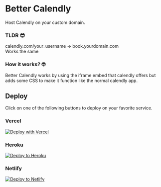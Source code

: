 # Better Calendly
Host Calendly on your custom domain.  

### TLDR 😎
calendly.com/your_username &#8594; book.yourdomain.com  
Works the same

### How it works? 🤓
Better Calendly works by using the iframe embed that calendly offers but adds some CSS to make it function like the normal calendly app.

## Deploy
Click on one of the following buttons to deploy on your favorite service.

### Vercel
[![Deploy with Vercel](https://vercel.com/button)](https://vercel.com/new/git/external?repository-url=https%3A%2F%2Fgitlab.com%2Fbettercalendly%2Fcalendly&env=REACT_APP_USERNAME,REACT_APP_FULL_NAME)

### Heroku
[![Deploy to Heroku](https://www.herokucdn.com/deploy/button.svg)](https://heroku.com/deploy?template=https://gitlab.com/bettercalendly/calendly)

### Netlify
[![Deploy to Netlify](https://www.netlify.com/img/deploy/button.svg)](https://app.netlify.com/start/deploy?repository=https://gitlab.com/bettercalendly/calendly)
